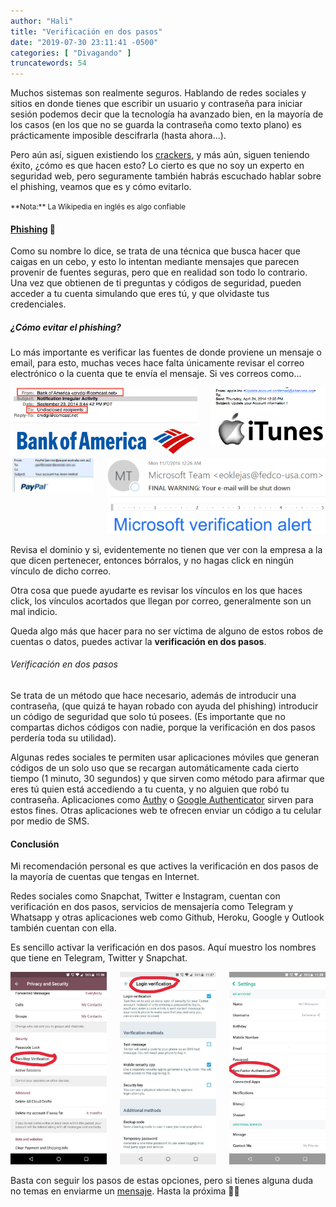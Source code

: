 ```yaml
---
author: "Hali"
title: "Verificación en dos pasos"
date: "2019-07-30 23:11:41 -0500"
categories: [ "Divagando" ]
truncatewords: 54
---
```


Muchos sistemas son realmente seguros. Hablando de redes sociales y sitios en
donde tienes que escribir un usuario y contraseña para iniciar sesión podemos
decir que la tecnología ha avanzado bien, en la mayoría de los casos (en los
que no se guarda la contraseña como texto plano) es prácticamente imposible
descifrarla (hasta ahora...).

Pero aún así, siguen existiendo los [crackers][], y más aún, siguen teniendo
éxito, ¿cómo es que hacen esto? Lo cierto es que no soy un experto en
seguridad web, pero seguramente también habrás escuchado hablar sobre el
phishing, veamos que es y cómo evitarlo.

<small>
**Nota:** La Wikipedia en inglés es algo confiable
</small>

#### [Phishing][] 🎣
Como su nombre lo dice, se trata de una técnica que busca hacer que caigas en
un cebo, y esto lo intentan mediante mensajes que parecen provenir de fuentes
seguras, pero que en realidad son todo lo contrario.
Una vez que obtienen de ti preguntas y códigos de seguridad, pueden acceder a
tu cuenta simulando que eres tú, y que olvidaste tus credenciales.

##### ¿Cómo evitar el phishing?
Lo más importante es verificar las fuentes de donde proviene un mensaje o
email, para esto, muchas veces hace falta únicamente revisar el correo
electrónico o la cuenta que te envía el mensaje. Si ves correos como...

<div class="columns">
	<div class="column">
		<img
			src="/img/2019-09-25-two-step-verification/phishing1.png">
	</div>
	<div class="column">
		<img
			alt="phishing 2"
			src="/img/2019-09-25-two-step-verification/phishing2.png">
	</div>
</div>
<div class="columns">
	<div class="column">
		<img
			alt="phishing 3"
			src="/img/2019-09-25-two-step-verification/phishing3.jpeg">
	</div>
	<div class="column">
		<img
			alt="phishing 4"
			src="/img/2019-09-25-two-step-verification/phishing4.png">
	</div>
</div>

Revisa el dominio y si, evidentemente no tienen que ver con la empresa a la
que dicen pertenecer, entonces bórralos, y no hagas click en ningún vínculo de
dicho correo.

Otra cosa que puede ayudarte es revisar los vínculos en los que haces click,
los vínculos acortados que llegan por correo, generalmente son un mal indicio.

Queda algo más que hacer para no ser víctima de alguno de estos robos de
cuentas o datos, puedes activar la **verificación en dos pasos**.

###### Verificación en dos pasos
Se trata de un método que hace necesario, además de introducir una contraseña,
(que quizá te hayan robado con ayuda del phishing) introducir un código de
seguridad que solo tú posees. (Es importante que no compartas dichos códigos
con nadie, porque la verificación en dos pasos perdería toda su utilidad).

Algunas redes sociales te permiten usar aplicaciones móviles que generan
códigos de un solo uso que se recargan automáticamente cada cierto tiempo (1
minuto, 30 segundos) y que sirven como método para afirmar que eres tú quien
está accediendo a tu cuenta, y no alguien que robó tu contraseña. Aplicaciones
como [Authy][] o [Google Authenticator][] sirven para estos fines. Otras
aplicaciones web te ofrecen enviar un código a tu celular por medio de SMS.

#### Conclusión
Mi recomendación personal es que actives la verificación en dos pasos de la
mayoría de cuentas que tengas en Internet.

Redes sociales como Snapchat, Twitter e Instagram, cuentan con verificación en
dos pasos, servicios de mensajería como Telegram y Whatsapp y otras
aplicaciones web como Github, Heroku, Google y Outlook también cuentan con
ella.

Es sencillo activar la verificación en dos pasos. Aquí muestro los nombres que
tiene en Telegram, Twitter y Snapchat. 

<div class="columns">
	<div class="column">
		<img
			src="/img/2019-09-25-two-step-verification/telegram-2fa.jpg"
			alt="Telegram 2fa">
	</div>
	<div class="column">
		<img
			src="/img/2019-09-25-two-step-verification/twitter-2fa.jpg"
			alt="Twitter 2fa">
	</div>
	<div class="column">
		<img
			src="/img/2019-09-25-two-step-verification/snapchat-2fa.jpg"
			alt="Snapchat 2fa">
	</div>
</div>

Basta con seguir los pasos de estas opciones, pero si tienes alguna duda no
temas en enviarme un [mensaje][t.me]. Hasta la próxima 👋🏽

[crackers]: https://dle.rae.es/?id=BBnPPfB
[Phishing]: https://en.wikipedia.org/wiki/Phishing
[Authy]: https://authy.com
[Google Authenticator]: https://play.google.com/store/apps/details?id=com.google.android.apps.authenticator2
[t.me]: https://t.me/halivert
